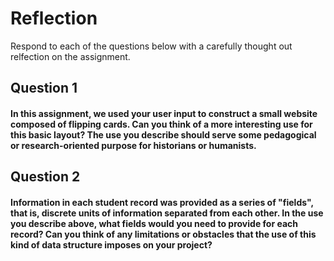# Reflection

Respond to each of the questions below with a carefully thought out relfection on the assignment.

## Question 1
#### In this assignment, we used your user input to construct a small website composed of flipping cards. Can you think of a more interesting use for this basic layout? The use you describe should serve some pedagogical or research-oriented purpose for historians or humanists. 


## Question 2
#### Information in each student record was provided as a series of "fields", that is, discrete units of information separated from each other. In the use you describe above, what fields would you need to provide for each record? Can you think of any limitations or obstacles that the use of this kind of data structure imposes on your project?
